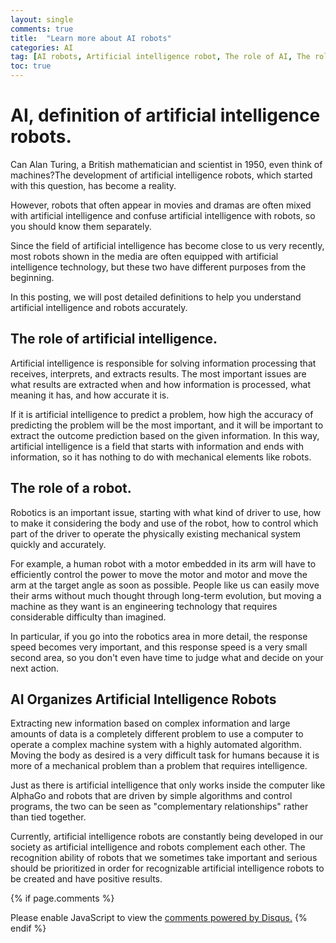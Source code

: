 ```yaml
---
layout: single
comments: true
title:  "Learn more about AI robots"
categories: AI
tag: [AI robots, Artificial intelligence robot, The role of AI, The role of a robot, Definition of artificial intelligence]
toc: true
---
```



  <!-- Google addsense -->
  <script async src="https://pagead2.googlesyndication.com/pagead/js/adsbygoogle.js?client=ca-pub-2367691231152778"
    crossorigin="anonymous"></script>
  <!-- 상단 2개 -->
  <ins class="adsbygoogle" style="display:block" data-ad-client="ca-pub-2367691231152778" data-ad-slot="7442206282"
    data-ad-format="auto" data-full-width-responsive="true"></ins>
  <script>
    (adsbygoogle = window.adsbygoogle || []).push({});
  </script>


# AI, definition of artificial intelligence robots.

Can Alan Turing, a British mathematician and scientist in 1950, even think of machines?The development of artificial intelligence robots, which started with this question, has become a reality.

However, robots that often appear in movies and dramas are often mixed with artificial intelligence and confuse artificial intelligence with robots, so you should know them separately.

Since the field of artificial intelligence has become close to us very recently, most robots shown in the media are often equipped with artificial intelligence technology, but these two have different purposes from the beginning.

In this posting, we will post detailed definitions to help you understand artificial intelligence and robots accurately.


## The role of artificial intelligence.

Artificial intelligence is responsible for solving information processing that receives, interprets, and extracts results. The most important issues are what results are extracted when and how information is processed, what meaning it has, and how accurate it is.

If it is artificial intelligence to predict a problem, how high the accuracy of predicting the problem will be the most important, and it will be important to extract the outcome prediction based on the given information. In this way, artificial intelligence is a field that starts with information and ends with information, so it has nothing to do with mechanical elements like robots.


## The role of a robot.

Robotics is an important issue, starting with what kind of driver to use, how to make it considering the body and use of the robot, how to control which part of the driver to operate the physically existing mechanical system quickly and accurately.

For example, a human robot with a motor embedded in its arm will have to efficiently control the power to move the motor and motor and move the arm at the target angle as soon as possible. People like us can easily move their arms without much thought through long-term evolution, but moving a machine as they want is an engineering technology that requires considerable difficulty than imagined.

In particular, if you go into the robotics area in more detail, the response speed becomes very important, and this response speed is a very small second area, so you don't even have time to judge what and decide on your next action.


## AI Organizes Artificial Intelligence Robots

Extracting new information based on complex information and large amounts of data is a completely different problem to use a computer to operate a complex machine system with a highly automated algorithm. Moving the body as desired is a very difficult task for humans because it is more of a mechanical problem than a problem that requires intelligence.

Just as there is artificial intelligence that only works inside the computer like AlphaGo and robots that are driven by simple algorithms and control programs, the two can be seen as "complementary relationships" rather than tied together.

Currently, artificial intelligence robots are constantly being developed in our society as artificial intelligence and robots complement each other. The recognition ability of robots that we sometimes take important and serious should be prioritized in order for recognizable artificial intelligence robots to be created and have positive results.


  <!-- Google addsense -->
  <script async src="https://pagead2.googlesyndication.com/pagead/js/adsbygoogle.js?client=ca-pub-2367691231152778"
    crossorigin="anonymous"></script>
  <!-- alphaface.footer.add -->
  <ins class="adsbygoogle" style="display:block" data-ad-client="ca-pub-2367691231152778" data-ad-slot="8141421734"
    data-ad-format="auto" data-full-width-responsive="true"></ins>
  <script>
    (adsbygoogle = window.adsbygoogle || []).push({});
  </script>


{% if page.comments %}
<div id="disqus_thread"></div>
<script>
    /**
    *  RECOMMENDED CONFIGURATION VARIABLES: EDIT AND UNCOMMENT THE SECTION BELOW TO INSERT DYNAMIC VALUES FROM YOUR PLATFORM OR CMS.
    *  LEARN WHY DEFINING THESE VARIABLES IS IMPORTANT: https://disqus.com/admin/universalcode/#configuration-variables    */
    
    var disqus_config = function () {
    this.page.url = "{{ page.url | absolute_url }};";  // Replace PAGE_URL with your page's canonical URL variable
    this.page.identifier = "{{ page.id }}";; // Replace PAGE_IDENTIFIER with your page's unique identifier variable
    };
    
    (function() { // DON'T EDIT BELOW THIS LINE
    var d = document, s = d.createElement('script');
    s.src = 'https://alphafaceblog.disqus.com/embed.js';
    s.setAttribute('data-timestamp', +new Date());
    (d.head || d.body).appendChild(s);
    })();
</script>
<noscript>Please enable JavaScript to view the <a href="https://disqus.com/?ref_noscript">comments powered by Disqus.</a></noscript>
{% endif %}